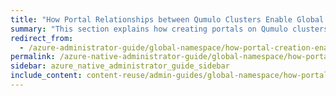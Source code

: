 ```yaml
---
title: "How Portal Relationships between Qumulo Clusters Enable Global Namespace Functionality in Qumulo Core"
summary: "This section explains how creating portals on Qumulo clusters, and establishing relationships between spoke and hub portals, enables Global Namespace functionality in Qumulo Core."
redirect_from:
  - /azure-administrator-guide/global-namespace/how-portal-creation-enables-global-namespace.html
permalink: /azure-native-administrator-guide/global-namespace/how-portal-creation-enables-global-namespace.html
sidebar: azure_native_administrator_guide_sidebar
include_content: content-reuse/admin-guides/global-namespace/how-portal-creation-enables-global-namespace.md
---
```

